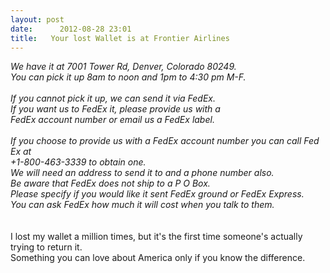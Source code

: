 ```yaml
---
layout: post
date:      2012-08-28 23:01
title:   Your lost Wallet is at Frontier Airlines
---
```


<i>We have it at 7001 Tower Rd, Denver, Colorado 80249.<br />You can pick it up 8am to noon and 1pm to 4:30 pm M-F.<br /><br />If you cannot pick it up, we can send it via FedEx.<br />If you want us to FedEx it, please provide us with a<br />FedEx account number or email us a FedEx label.<br /><br />If you choose to provide us with a FedEx account number you can call Fed Ex at<br />+1-800-463-3339 to obtain one.<br />We will need an address to send it to and a phone number also.<br />Be aware that FedEx does not ship to a P O Box.<br />Please specify if you would like it sent FedEx ground or FedEx Express.<br />You can ask FedEx how much it will cost when you talk to them.</i><br /><br /><br />I lost my wallet a million times, but it&#39;s the first time someone&#39;s actually trying to return it.<br />Something you can love about America only if you know the difference.
